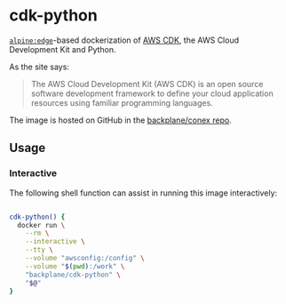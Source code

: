 # cdk-python

[`alpine:edge`](https://hub.docker.com/_/alpine/)-based dockerization of [AWS CDK](https://aws.amazon.com/cdk/), the AWS Cloud Development Kit and Python.

As the site says:

> The AWS Cloud Development Kit (AWS CDK) is an open source software development framework to define your cloud application resources using familiar programming languages.

The image is hosted on GitHub in the [backplane/conex repo](https://github.com/backplane/conex/tree/main/cdk-python).

## Usage

### Interactive

The following shell function can assist in running this image interactively:

```sh

cdk-python() {
  docker run \
    --rm \
    --interactive \
    --tty \
    --volume "awsconfig:/config" \
    --volume "$(pwd):/work" \
    "backplane/cdk-python" \
    "$@"
}

```

